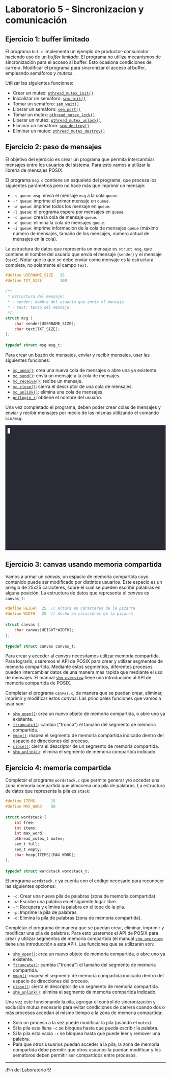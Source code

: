 # Laboratorio 5 - Sincronizacion y comunicación

## Ejercicio 1: buffer limitado

El programa `buf.c` implementa un ejemplo de productor-consumidor haciendo uso de un _buffer limitado_. El programa no utiliza mecanismos de sincronización para el acceso al buffer. Esto ocasiona condiciones de carrera. Modificar el programa para sincronizar el acceso al buffer, empleando semáforos y _mutexs_.

Utilizar las siguientes funciones:
* Crear un mutex: [`pthread_mutex_init()`](http://man7.org/linux/man-pages/man3/pthread_mutex_init.3p.html)
* Inicializar un semáforo: [`sem_init()`](https://man7.org/linux/man-pages/man3/sem_init.3.html)
* Tomar un semáforo: [`sem_wait()`](https://man7.org/linux/man-pages/man3/sem_wait.3.html)
* Liberar un semáforo: [`sem_post()`](https://man7.org/linux/man-pages/man3/sem_post.3.html)
* Tomar un mutex: [`pthread_mutex_lock()`](https://www.man7.org/linux/man-pages/man3/pthread_mutex_lock.3p.html)
* Liberar un mutex: [`pthread_mutex_unlock()`](https://www.man7.org/linux/man-pages/man3/pthread_mutex_unlock.3p.html)
* Eliminar un semáforo: [`sem_destroy()`](https://man7.org/linux/man-pages/man3/sem_destroy.3.html)
* Eliminar un mutex: [`pthread_mutex_destroy()`](https://www.man7.org/linux/man-pages/man3/pthread_mutex_destroy.3p.html)

## Ejercicio 2: paso de mensajes

El objetivo del ejercicio es crear un programa que permita intercambiar mensajes entre los usuarios del sistema. Para esto vamos a utilizar la librería de mensajes POSIX.

El programa `msg.c` contiene un esqueleto del programa, que procesa los siguientes parámetros pero no hace más que imprimir un mensaje:

- `-s queue msg`: envía el mensaje `msg` a la cola `queue`.
- `-r queue`: imprime el primer mensaje en `queue`.
- `-a queue`: imprime todos los mensaje en `queue`.
- `-l queue`: el programa espera por mensajes en `queue`.
- `-c queue`: crea la cola de mensaje `queue`.
- `-d queue`: elimina la cola de mensajes `queue`.
- `-i queue`: imprime información de la cola de mensajes `queue` (máximo número de mensajes, tamaño de los mensajes, número actual de mensajes en la cola).

La estructura de datos que representa un mensaje es `struct msg`, que contiene el nombre del usuario que envía el mensaje (`sender`) y el mensaje (`text`). Notar que lo que se debe enviar como mensaje es la estructura completa, no solamente el campo `text`.

```c
#define USERNAME_SIZE   15
#define TXT_SIZE        100

/**
 * Estructura del mensaje:
 * - sender: nombre del usuario que envió el mensaje.
 * - text: texto del mensaje.
 */
struct msg {
    char sender[USERNAME_SIZE];
    char text[TXT_SIZE];
};

typedef struct msg msg_t;
```

Para crear un buzón de mensajes, enviar y recibir mensajes, usar las siguientes funciones:

* [`mq_open()`](http://man7.org/linux/man-pages/man3/mq_open.3.html): crea una nueva cola de mensajes o abre una ya existente.
* [`mq_send()`](http://man7.org/linux/man-pages/man3/mq_send.3.html): envía un mensaje a la cola de mensajes.
* [`mq_receive()`](http://man7.org/linux/man-pages/man3/mq_receive.3.html): recibe un mensaje.
* [`mq_close()`](http://man7.org/linux/man-pages/man3/mq_close.3.html): cierra el descriptor de una cola de mensajes.
* [`mq_unlink()`](http://man7.org/linux/man-pages/man3/mq_unlink.3.html): elimina una cola de mensajes.
* [`getlogin_r`](https://www.man7.org/linux/man-pages/man3/getlogin.3.html): obtiene el nombre del usuario.

Una vez completado el programa, deben poder crear colas de mensajes y envíar y recibir mensajes por medio de las mismas utilizando el comando `bin/msg`:

![Ejemplo de uso de Msg](stuff/msgbox.gif)

## Ejercicio 3: canvas usando memoria compartida

Vamos a armar un _canvas_, un espacio de memoria compartida cuyo contenido puede ser modificado por distintos usuarios. Este espacio es un arreglo de 25x25 caracteres, sobre el cual se pueden escribir palabras en alguna posición. La estructura de datos que representa el _canvas_ es `canvas_t`:

```c
#define HEIGHT  25  // Altura en caracteres de la pizarra
#define WIDTH   25  // Ancho en caracteres de la pizarra

struct canvas {
    char canvas[HEIGHT*WIDTH];
};

typedef struct canvas canvas_t;
```

Para crear y acceder al _canvas_ necesitamos utilizar memoria compartida. Para lograrlo, usaremos el API de POSIX para crear y utilizar segmentos de memoria compartida. Mediante estos segmentos, diferentes procesos pueden intercambiar datos de una manera más rapida que mediante el uso de mensajes. El manual [`shm_overview`](http://man7.org/linux/man-pages/man7/shm_overview.7.html) tiene una introducción al API de memoria compartida de POSIX.

Completar el programa `canvas.c`, de manera que se puedan crear, eliminar, imprimir y modificar estos _canvas_. Las principales funciones que vamos a usar son:

* [`shm_open()`](http://man7.org/linux/man-pages/man3/shm_open.3.html): crea un nuevo objeto de memoria compartida, o abre uno ya existente.
* [`ftruncate()`](http://man7.org/linux/man-pages/man2/ftruncate.2.html): cambia ("trunca") el tamaño del segmento de memoria compartida.
* [`mmap()`](http://man7.org/linux/man-pages/man2/mmap.2.html): mapea el segmento de memoria compartida indicado dentro del espacio de direcciones del proceso.
* [`close()`](http://man7.org/linux/man-pages/man2/close.2.html): cierra el descriptor de un segmento de memoria compartida.
* [`shm_unlink()`](http://man7.org/linux/man-pages/man3/shm_unlink.3.html): elimina el segmento de memoria compartida indicado.

## Ejercicio 4: memoria compartida

Completar el programa `wordstack.c` que permite generar y/o acceder una zona memoria compartida que almacena una pila de palabras. La estructura de datos que representa la pila es `stack`:

```c
#define ITEMS       15
#define MAX_WORD    50

struct wordstack {
    int free;
    int items;
    int max_word;
    pthread_mutex_t mutex;
    sem_t full;
    sem_t empty;
    char heap[ITEMS][MAX_WORD];
};

typedef struct wordstack wordstack_t;
```

El programa `wordstack.c` ya cuenta con el código necesario para reconocer las siguientes opciones:

* `-c`: Crear una nueva pila de palabras (zona de memoria compartida).
* `-w`: Escribe una palabra en el siguiente lugar libre.
* `-r`: Recupera y elimina la palabra en el tope de la pila.
* `-p`: Imprime la pila de palabras.
* `-d`: Elimina la pila de palabras (zona de memoria compartida).

Completar el programa de manera que se puedan crear, eliminar, imprimir y modificar una pila de palabras. Para esto usaremos el API de POSIX para crear y utilizar segmentos de memoria compartida (el manual [`shm_overview`](http://man7.org/linux/man-pages/man7/shm_overview.7.html) tiene una introducción a esta API). Las funciones que se utilizarán son:

* [`shm_open()`](http://man7.org/linux/man-pages/man3/shm_open.3.html): crea un nuevo objeto de memoria compartida, o abre uno ya existente.
* [`ftruncate()`](http://man7.org/linux/man-pages/man2/ftruncate.2.html): cambia ("trunca") el tamaño del segmento de memoria compartida.
* [`mmap()`](http://man7.org/linux/man-pages/man2/mmap.2.html): mapea el segmento de memoria compartida indicado dentro del espacio de direcciones del proceso.
* [`close()`](http://man7.org/linux/man-pages/man2/close.2.html): cierra el descriptor de un segmento de memoria compartida.
* [`shm_unlink()`](http://man7.org/linux/man-pages/man3/shm_unlink.3.html): elimina el segmento de memoria compartida indicado.

Una vez este funcionando la pila, agregar el control de sincronización y exclusión mutua necesario para evitar condiciones de carrera cuando dos o más procesos accedan al mismo tiempo a la zona de memoria compartida:

* Solo un proceso a la vez puede modificar la pila (usando el `mutex`).
* Si la pila esta llena `-c` se bloquea hasta que pueda escribir la palabra.
* Si la pila esta vacía `-r` se bloquea hasta que puede leer y remover una palabra.
* Para que otros usuarios puedan acceder a la pila, la zona de memoria compartida debe permitir que otros usuarios la puedan modificar y los semáforos deben permitir ser compartidos entre procesos.

---

¡Fin del Laboratorio 5!
